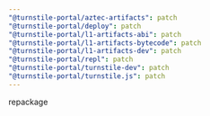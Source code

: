 ```yaml
---
"@turnstile-portal/aztec-artifacts": patch
"@turnstile-portal/deploy": patch
"@turnstile-portal/l1-artifacts-abi": patch
"@turnstile-portal/l1-artifacts-bytecode": patch
"@turnstile-portal/l1-artifacts-dev": patch
"@turnstile-portal/repl": patch
"@turnstile-portal/turnstile-dev": patch
"@turnstile-portal/turnstile.js": patch
---
```


repackage

